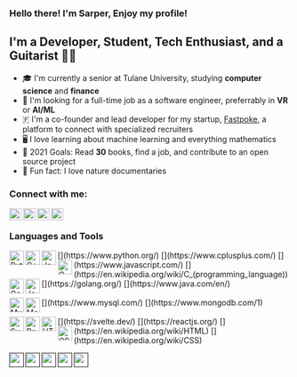 ### Hello there! I'm Sarper, Enjoy my profile!

## I'm a Developer, Student, Tech Enthusiast, and a Guitarist 🎸🎸 
- 🎓 I'm currently a senior at Tulane University, studying **computer science** and **finance**
- 💼 I'm looking for a full-time job as a software engineer, preferrably in **VR** or **AI/ML**
- 🇫 I'm a co-founder and lead developer for my startup, [Fastpoke](https://fastpoke.com "We're not launched yet!"), a platform to connect with specialized recruiters
- 🖥️ I love learning about machine learning and everything mathematics
- 🎯 2021 Goals: Read **30** books, find a job, and contribute to an open source project
- 🦁 Fun fact: I love nature documentaries

### Connect with me:

[<img align="left" alt="Sarper Tutuncuoglu | LinkedIn" width="22px" src="https://cdn.jsdelivr.net/npm/simple-icons@v3/icons/linkedin.svg" />](https://www.linkedin.com/in/sarpertutuncuoglu/)
[<img align="left" alt="Sarper Tutuncuoglu | Instagram" width="22px" src="https://cdn.jsdelivr.net/npm/simple-icons@v3/icons/instagram.svg" />](https://www.instagram.com/sarpertutuncuoglu/)
[<img align="left" alt="Sarper Tutuncuoglu | Facebook" width="22px" src="https://cdn.jsdelivr.net/npm/simple-icons@v3/icons/facebook.svg" />](https://www.facebook.com/sarper.tutuncuoglu/)
[<img align="left" alt="Sarper Tutuncuoglu | Goodreads" width="22px" src="https://cdn.jsdelivr.net/npm/simple-icons@v3/icons/goodreads.svg" />](https://www.goodreads.com/user/show/58409772-sarper)

</br>

### Languages and Tools
<div>
[<img align="left" alt="Python" width="26px" src="https://avatars0.githubusercontent.com/u/1525981?s=200&v=4" />](https://www.python.org/)
[<img align="left" alt="C++" width="26px" src="https://img.icons8.com/color/48/000000/c-plus-plus-logo.png" />](https://www.cplusplus.com/)
[<img align="left" alt="JavaScript" width="26px" src="https://img.icons8.com/color/48/000000/javascript.png" />](https://www.javascript.com/)
[<img align="left" alt="C" width="26px" src="https://img.icons8.com/color/48/000000/c-programming.png" />](https://en.wikipedia.org/wiki/C_(programming_language))
[<img align="left" alt="Go" width="26px" src="https://img.icons8.com/color/48/000000/golang.png" />](https://golang.org/)
[<img align="left" alt="Java" width="26px" src="https://img.icons8.com/color/48/000000/java-coffee-cup-logo.png" />](https://www.java.com/en/)
</div>
</br>
<div>
[<img align="left" alt="MySQL" width="26px" src="https://www.mysql.com/common/logos/logo-mysql-170x115.png" />](https://www.mysql.com/)
[<img align="left" alt="MongoDB" width="26px" src="https://img.icons8.com/color/48/000000/mongodb.png" />](https://www.mongodb.com/1)
</div>
</br>
[<img align="left" alt="Svelte" width="26px" src="https://img.icons8.com/doodle/48/000000/svetle.png" />](https://svelte.dev/)
[<img align="left" alt="React" width="26px" src="https://img.icons8.com/officel/16/000000/react.png" />](https://reactjs.org/)
[<img align="left" alt="HTML" width="26px" src="https://img.icons8.com/color/16/000000/html-5.png" />](https://en.wikipedia.org/wiki/HTML)
[<img align="left" alt="CSS" width="26px" src="https://img.icons8.com/color/48/000000/css3.png" />](https://en.wikipedia.org/wiki/CSS)

[<img align="left" alt="" width="26px" src="" />]()
[<img align="left" alt="" width="26px" src="" />]()
[<img align="left" alt="" width="26px" src="" />]()
[<img align="left" alt="" width="26px" src="" />]()
[<img align="left" alt="" width="26px" src="" />]()

